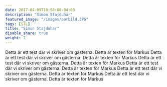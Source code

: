 ```yaml
---
date: 2017-04-09T10:58:08-04:00
description: "Simon Stajduhar"
featured_image: "/images/parbild.JPG"
tags: [STL]
title: "Simon Stajduhar"
disable_share: true
weight: 7
---
```

Detta är ett test där vi skriver om gästerna. Detta är texten för Markus
Detta är ett test där vi skriver om gästerna. Detta är texten för Markus
Detta är ett test där vi skriver om gästerna. Detta är texten för Markus
Detta är ett test där vi skriver om gästerna. Detta är texten för Markus
Detta är ett test där vi skriver om gästerna. Detta är texten för Markus
Detta är ett test där vi skriver om gästerna. Detta är texten för Markus